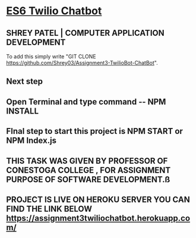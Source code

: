 # <a href="https://github.com/Shrey03/Assignment3-TwilioBot-ChatBot" target="_blank">ES6 Twilio Chatbot</a>


SHREY PATEL | COMPUTER APPLICATION DEVELOPMENT
-----


To add this simply write "GIT CLONE https://github.com/Shrey03/Assignment3-TwilioBot-ChatBot".

Next step 
-----
Open Terminal and type command -- NPM INSTALL
-----
FInal step to start this project is NPM START or NPM Index.js
-----
THIS TASK WAS GIVEN BY PROFESSOR OF CONESTOGA COLLEGE , FOR ASSIGNMENT PURPOSE OF SOFTWARE DEVELOPMENT.ß
-----

PROJECT IS LIVE ON HEROKU SERVER YOU CAN FIND THE LINK BELOW
https://assignment3twiliochatbot.herokuapp.com/
--------------








